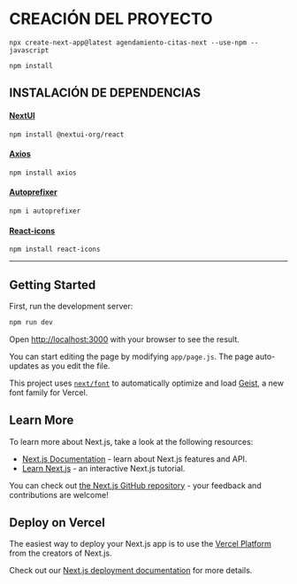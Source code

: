 # CREACIÓN DEL PROYECTO

    npx create-next-app@latest agendamiento-citas-next --use-npm --javascript

    npm install

## INSTALACIÓN DE DEPENDENCIAS
#### [NextUI](https://nextui.org/docs/guide/installation)
    npm install @nextui-org/react

#### [Axios](https://www.npmjs.com/package/axios)
    npm install axios

#### [Autoprefixer](https://www.npmjs.com/package/autoprefixer)

    npm i autoprefixer

#### [React-icons](https://www.npmjs.com/package/react-icons)

    npm install react-icons

---
## Getting Started

First, run the development server:

```bash
npm run dev
```

Open [http://localhost:3000](http://localhost:3000) with your browser to see the result.

You can start editing the page by modifying `app/page.js`. The page auto-updates as you edit the file.

This project uses [`next/font`](https://nextjs.org/docs/app/building-your-application/optimizing/fonts) to automatically optimize and load [Geist](https://vercel.com/font), a new font family for Vercel.

## Learn More

To learn more about Next.js, take a look at the following resources:

- [Next.js Documentation](https://nextjs.org/docs) - learn about Next.js features and API.
- [Learn Next.js](https://nextjs.org/learn) - an interactive Next.js tutorial.

You can check out [the Next.js GitHub repository](https://github.com/vercel/next.js) - your feedback and contributions are welcome!

## Deploy on Vercel

The easiest way to deploy your Next.js app is to use the [Vercel Platform](https://vercel.com/new?utm_medium=default-template&filter=next.js&utm_source=create-next-app&utm_campaign=create-next-app-readme) from the creators of Next.js.

Check out our [Next.js deployment documentation](https://nextjs.org/docs/app/building-your-application/deploying) for more details.
